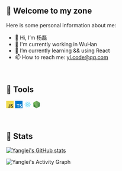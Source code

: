 ## 🚀 Welcome to my zone

Here is some personal information about me:
- 👋 Hi, I’m 杨磊
- 🔭 I'm currently working in WuHan
- 🌱 I’m currently learning && using React
- 📫 How to reach me: yl.code@qq.com
<br/>

<!---
yl-code/yl-code is a ✨ special ✨ repository because its `README.md` (this file) appears on your GitHub profile.
You can click the Preview link to take a look at your changes.
--->

## 🔫 Tools
<code><img height="20" src="https://raw.githubusercontent.com/github/explore/80688e429a7d4ef2fca1e82350fe8e3517d3494d/topics/javascript/javascript.png"></code>
<code><img height="20" src="https://raw.githubusercontent.com/github/explore/80688e429a7d4ef2fca1e82350fe8e3517d3494d/topics/typescript/typescript.png"></code>
<code><img height="20" src="https://raw.githubusercontent.com/github/explore/80688e429a7d4ef2fca1e82350fe8e3517d3494d/topics/react/react.png"></code>
<code><img height="20" src="https://raw.githubusercontent.com/github/explore/80688e429a7d4ef2fca1e82350fe8e3517d3494d/topics/nodejs/nodejs.png"></code>  
<!-- <code><img height="20" src="https://nextjs.org/static/favicon/favicon-32x32.png"></code> -->
<br/>

## 🌴 Stats

<!-- [![Yanglei's Top Langs](https://github-readme-stats.vercel.app/api/top-langs/?username=yl-code&layout=compact&card_width=445)](https://github.com/yl-code) -->

[![Yanglei's GitHub stats](https://github-readme-stats.vercel.app/api?username=yl-code&card_width=400&include_all_commits=true&count_private=true&show_icons=true&theme=cobalt)](https://github.com/yl-code)

![Yanglei's Activity Graph](https://activity-graph.herokuapp.com/graph?username=yl-code&theme=dracula)
